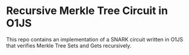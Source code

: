# Recursive Merkle Tree Circuit in O1JS
This repo contains an implementation of a SNARK circuit written in O1JS that verifies Merkle Tree Sets and Gets recursively.